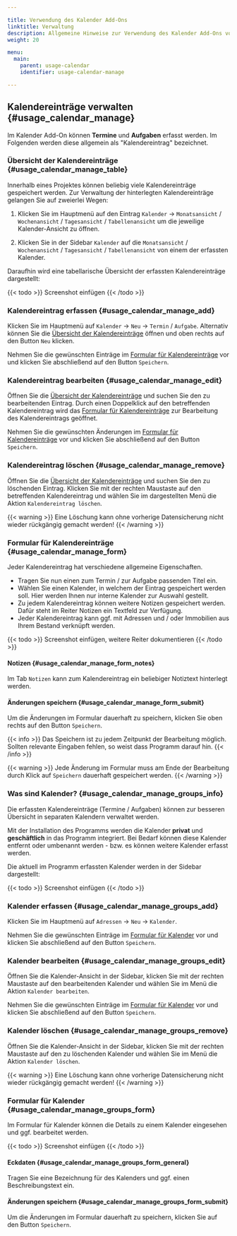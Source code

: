 ```yaml
---

title: Verwendung des Kalender Add-Ons
linktitle: Verwaltung
description: Allgemeine Hinweise zur Verwendung des Kalender Add-Ons von OpenEstate-ImmoTool…
weight: 20

menu:
  main:
    parent: usage-calendar
    identifier: usage-calendar-manage

---
```


## Kalendereinträge verwalten {#usage_calendar_manage}

Im Kalender Add-On können **Termine** und **Aufgaben** erfasst werden. Im Folgenden werden diese allgemein als "Kalendereintrag" bezeichnet.


### Übersicht der Kalendereinträge {#usage_calendar_manage_table}

Innerhalb eines Projektes können beliebig viele Kalendereinträge gespeichert werden. Zur Verwaltung der hinterlegten Kalendereinträge gelangen Sie auf zweierlei Wegen:

1.  Klicken Sie im Hauptmenü auf den Eintrag `Kalender` → `Monatsansicht` / `Wochenansicht` / `Tagesansicht` / `Tabellenansicht` um die jeweilige Kalender-Ansicht zu öffnen.

2.  Klicken Sie in der Sidebar `Kalender` auf die `Monatsansicht` / `Wochenansicht` / `Tagesansicht` / `Tabellenansicht` von einem der erfassten Kalender.

Daraufhin wird eine tabellarische Übersicht der erfassten Kalendereinträge dargestellt:

{{< todo >}}
Screenshot einfügen
{{< /todo >}}


### Kalendereintrag erfassen {#usage_calendar_manage_add}

Klicken Sie im Hauptmenü auf `Kalender` → `Neu` → `Termin` / `Aufgabe`. Alternativ können Sie die [Übersicht der Kalendereinträge](#usage_calendar_manage_table) öffnen und oben rechts auf den Button `Neu` klicken.

Nehmen Sie die gewünschten Einträge im [Formular für Kalendereinträge](#usage_calendar_manage_form) vor und klicken Sie abschließend auf den Button `Speichern`.


### Kalendereintrag bearbeiten {#usage_calendar_manage_edit}

Öffnen Sie die [Übersicht der Kalendereinträge](#usage_calendar_manage_table) und suchen Sie den zu bearbeitenden Eintrag. Durch einen Doppelklick auf den betreffenden Kalendereintrag wird das [Formular für Kalendereinträge](#usage_calendar_manage_form) zur Bearbeitung des Kalendereintrags geöffnet.

Nehmen Sie die gewünschten Änderungen im [Formular für Kalendereinträge](#usage_calendar_manage_form) vor und klicken Sie abschließend auf den Button `Speichern`.


### Kalendereintrag löschen {#usage_calendar_manage_remove}

Öffnen Sie die [Übersicht der Kalendereinträge](#usage_calendar_manage_table) und suchen Sie den zu löschenden Eintrag. Klicken Sie mit der rechten Maustaste auf den betreffenden Kalendereintrag und wählen Sie im dargestellten Menü die Aktion `Kalendereintrag löschen`.

{{< warning >}}
Eine Löschung kann ohne vorherige Datensicherung nicht wieder rückgängig gemacht werden!
{{< /warning >}}


### Formular für Kalendereinträge {#usage_calendar_manage_form}

Jeder Kalendereintrag hat verschiedene allgemeine Eigenschaften.

-   Tragen Sie nun einen zum Termin / zur Aufgabe passenden Titel ein.
-   Wählen Sie einen Kalender, in welchem der Eintrag gespeichert werden soll. Hier werden Ihnen nur interne Kalender zur Auswahl gestellt.
-   Zu jedem Kalendereintrag können weitere Notizen gespeichert werden. Dafür steht im Reiter Notizen ein Textfeld zur Verfügung.
-   Jeder Kalendereintrag kann ggf. mit Adressen und / oder Immobilien aus Ihrem Bestand verknüpft werden.

{{< todo >}}
Screenshot einfügen, weitere Reiter dokumentieren
{{< /todo >}}


#### Notizen {#usage_calendar_manage_form_notes}

Im Tab `Notizen` kann zum Kalendereintrag ein beliebiger Notiztext hinterlegt werden.


#### Änderungen speichern {#usage_calendar_manage_form_submit}

Um die Änderungen im Formular dauerhaft zu speichern, klicken Sie oben rechts auf den Button `Speichern`.

{{< info >}}
Das Speichern ist zu jedem Zeitpunkt der Bearbeitung möglich. Sollten relevante Eingaben fehlen, so weist dass Programm darauf hin.
{{< /info >}}

{{< warning >}}
Jede Änderung im Formular muss am Ende der Bearbeitung durch Klick auf `Speichern` dauerhaft gespeichert werden.
{{< /warning >}}


### Was sind Kalender? {#usage_calendar_manage_groups_info}

Die erfassten Kalendereinträge (Termine / Aufgaben) können zur besseren Übersicht in separaten Kalendern verwaltet werden.

Mit der Installation des Programms werden die Kalender **privat** und **geschäftlich** in das Programm integriert. Bei Bedarf können diese Kalender entfernt oder umbenannt werden - bzw. es können weitere Kalender erfasst werden.

Die aktuell im Programm erfassten Kalender werden in der Sidebar dargestellt:

{{< todo >}}
Screenshot einfügen
{{< /todo >}}


### Kalender erfassen {#usage_calendar_manage_groups_add}

Klicken Sie im Hauptmenü auf `Adressen` → `Neu` → `Kalender`.

Nehmen Sie die gewünschten Einträge im [Formular für Kalender](#usage_calendar_manage_groups_form) vor und klicken Sie abschließend auf den Button `Speichern`.


### Kalender bearbeiten {#usage_calendar_manage_groups_edit}

Öffnen Sie die Kalender-Ansicht in der Sidebar, klicken Sie mit der rechten Maustaste auf den bearbeitenden Kalender und wählen Sie im Menü die Aktion `Kalender bearbeiten`.

Nehmen Sie die gewünschten Einträge im [Formular für Kalender](#usage_calendar_manage_groups_form) vor und klicken Sie abschließend auf den Button `Speichern`.


### Kalender löschen {#usage_calendar_manage_groups_remove}

Öffnen Sie die Kalender-Ansicht in der Sidebar, klicken Sie mit der rechten Maustaste auf den zu löschenden Kalender und wählen Sie im Menü die Aktion `Kalender löschen`.

{{< warning >}}
Eine Löschung kann ohne vorherige Datensicherung nicht wieder rückgängig gemacht werden!
{{< /warning >}}


### Formular für Kalender {#usage_calendar_manage_groups_form}

Im Formular für Kalender können die Details zu einem Kalender eingesehen und ggf. bearbeitet werden.

{{< todo >}}
Screenshot einfügen
{{< /todo >}}


#### Eckdaten {#usage_calendar_manage_groups_form_general}

Tragen Sie eine Bezeichnung für des Kalenders und ggf. einen Beschreibungstext ein.


#### Änderungen speichern {#usage_calendar_manage_groups_form_submit}

Um die Änderungen im Formular dauerhaft zu speichern, klicken Sie auf den Button `Speichern`.

